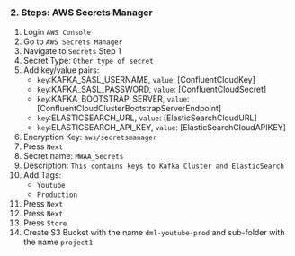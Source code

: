### 2. Steps: AWS Secrets Manager

1. Login `AWS Console`
2. Go to `AWS Secrets Manager`
3. Navigate to `Secrets` Step 1
4. Secret Type: `Other type of secret`
5. Add key/value pairs:
    * `key`:KAFKA_SASL_USERNAME, `value`: [ConfluentCloudKey]
    * `key`:KAFKA_SASL_PASSWORD, `value`: [ConfluentCloudSecret]
    * `key`:KAFKA_BOOTSTRAP_SERVER, `value`: [ConfluentCloudClusterBootstrapServerEndpoint]
    * `key`:ELASTICSEARCH_URL, `value`: [ElasticSearchCloudURL]
    * `key`:ELASTICSEARCH_API_KEY, `value`: [ElasticSearchCloudAPIKEY]
6. Encryption Key: `aws/secretsmanager`
7. Press `Next`
8. Secret name: `MWAA_Secrets`
9. Description: `This contains keys to Kafka Cluster and ElasticSearch`
10. Add Tags:
    * `Youtube`
    * `Production`
11. Press `Next`
12. Press `Next`
13. Press `Store`
14. Create S3 Bucket with the name `dml-youtube-prod` and sub-folder with the name `project1`
